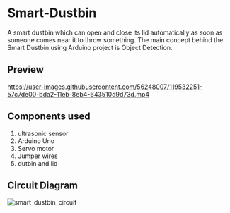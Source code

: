 # Smart-Dustbin
A smart dustbin which can open and close its lid automatically as soon as someone comes near it to throw something.
The main concept behind the Smart Dustbin using Arduino project is Object Detection.

## Preview

https://user-images.githubusercontent.com/56248007/119532251-57c7de00-bda2-11eb-8eb4-643510d9d73d.mp4

## Components used

1. ultrasonic sensor
2. Arduino Uno
3. Servo motor
4. Jumper wires
5. dutbin and lid

## Circuit Diagram

![smart_dustbin_circuit](https://user-images.githubusercontent.com/56248007/119528865-31547380-bd9f-11eb-8535-9605b1661202.png)
